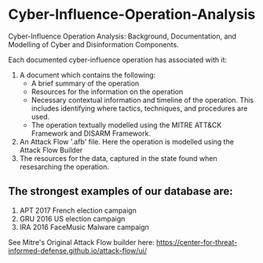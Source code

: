 # Cyber-Influence-Operation-Analysis
Cyber-Influence Operation Analysis: Background, Documentation, and Modelling of Cyber and Disinformation Components.

Each documented cyber-influence operation has associated with it:
  1. A document which contains the following:
     - A brief summary of the operation
     - Resources for the information on the operation
     - Necessary contextual information and timeline of the operation. This includes identifying where tactics, techniques, and procedures are used.
     - The operation textually modelled using the MITRE ATT&CK Framework and DISARM Framework.
  2. An Attack Flow '.afb' file. Here the operation is modelled using the Attack Flow Builder
  3. The resources for the data, captured in the state found when resesarching the operation.

## The strongest examples of our database are:
  1. APT 2017 French election campaign
  2. GRU 2016 US election campaign
  3. IRA 2016 FaceMusic Malware campaign


See Mitre's Original Attack Flow builder here: https://center-for-threat-informed-defense.github.io/attack-flow/ui/
